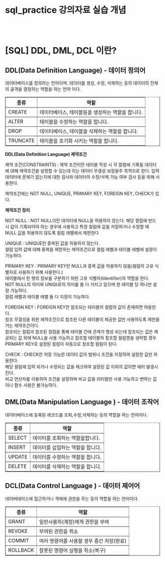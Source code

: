 # sql_practice 강의자료 실습 개념
<br><br>
<h1>[SQL] DDL, DML, DCL 이란?</h1>
<h2>DDL(Data Definition Language) - 데이터 정의어</h2>
<p>데이터베이스를 정의하는 언어이며, 데이터를 생성, 수정, 삭제하는 등의 데이터의 전체의 골격을 결정하는 역할을 하는 언어 이다.</p>
<table border="1">
  <th>종류</th>
  <th>역할</th>
    <tr>
      <td>CREATE</td>
      <td>데이터베이스, 테이블등을 생성하는 역할을 합니다.</td>
    </tr>
    <tr>
      <td>ALTER</td>
      <td>테이블을 수정하는 역할을 합니다.</td>
    </tr>
    <tr>
      <td>DROP</td>
      <td>데이터베이스, 테이블을 삭제하는 역할을 합니다.</td>
    </tr>
    <tr>
      <td>TRUNCATE</td>
      <td>테이블을 초기화 시키는 역할을 합니다.</td>
    </tr>
</table>

<strong>DDL(Data Definition Language) 제약조건</strong>
<p>제약 조건(CONSTRAINTS) : 제약 조건이란 테이블 작성 시 각 컬럼에 기록될 데이터에 대해 제약조건을 설정할 수 있는데 이는 데이터 무결성 보장을주 목적으로 한다. 입력 데이터에 문제가 없는지에 대한 검사와 데이터의 수정/삭제 가능 여부 검사 등을 위해 사용한다.</p>
<p>제약조건에는 NOT NULL, UNIQUE, PRIMARY KEY, FOREIGN KEY, CHECK가 있다.</p>
<strong>제약조건 정리</strong>
<p>NOT NULL : NOT NULL이란 데이터에 NULL을 허용하지 않는다.  해당 컬럼에 반드시 값이 기록되어야 하는 경우에 사용하고 특정 컬럼에 값을 저장하거나 수정할 때 NULL 값을 허용하지 않도록 컬럼 레벨에서 제한한다</p>
<p>UNIQUE : UNIQUE란 중복된 값을 허용하지 않는다. <br>
  컬럼 입력 값에 대해 중복을 제한하는 제약조건으로 컬럼 레벨과 테이블 레벨에 설정이 가능하다.</p>
<p>PRIMARY KEY : PRIMARY KEY란 NULL과 중복 값을 허용하지 않음(컬럼의 고유 식별자로 사용하기 위해 사용한다.)<br> 테이블에서 한 행의 정보를 구분하기 위한 고유 식별자(Identifier)의 역할을 한다.<br> NOT NULL의 의미와 UNIQUE의 의미를 둘 다 가지고 있으며 한 테이블 당 하나만 설정 가능하다.<br> 컬럼 레벨과 테이블 레벨 둘 다 지정이 가능하다.</p>
<p>FOREIGN KEY : FOREIGN KEY란 참조되는 테이블의 컬럼의 값이 존재하면 허용한다. <br>
참조 무결성을 위한 제약조건으로 참조된 다른 테이블이 제공한 값만 사용하도록 제한을 거는 제약조건이다. <br>
참조되는 컬럼과 참조된 컬럼을 통해 테이블 간에 관계가 형성 되는데 참조되는 값은 제공되는 값 외에 NULL을 사용 가능하고 참조할 테이블의 참조할 컬럼명을 생략할 경우 PRIMARY KEY로 설정된 컬럼이 자동으로 참조할 컬럼이 된다.</p>
<p>CHECK : CHECK란 저장 가능한 데이터 값의 범위나 조건을 지정하여 설정한 값만 허용한다. <br> 해당 컬럼에 입력 되거나 수정되는 값을 체크하여 설정된 값 이외의 값이면 에러 발생시킨다. <br> 비교 연산자를 이용하여 조건을 설정하며 비교 값을 리터럴만 사용 가능하고 변하는 값이나 함수 사용은 불가능하다.</p>

<h2>DML(Data Manipulation Language ) - 데이터 조작어</h2>
<p>데이터베이스에 등록된 레코드를 조회,수정,삭제하는 등의 역할을 하는 언어이다.</p>
<table border="1">
  <th>종류</th>
  <th>역할</th>
    <tr>
      <td>SELECT</td>
      <td>데이터를 조회하는 역할을합니다.</td>
    </tr>
    <tr>
      <td>INSERT</td>
      <td>데이터를 삽입하는 역할을 합니다.</td>
    </tr>
    <tr>
      <td>UPDATE</td>
      <td>데이터를 수정하는 역할을 합니다.</td>
    </tr>
    <tr>
      <td>DELETE</td>
      <td>데이터를 삭제하는 역할을 합니다.</td>
    </tr>
</table>


<h2>DCL(Data Control Language ) - 데이터 제어어</h2>
<p>데이버테이스에 접근하거나 객체에 권한을 주는 등의 역할을 하는 언어이다.</p>
<table border="1">
  <th>종류</th>
  <th>역할</th>
    <tr>
      <td>GRANT</td>
      <td>일반사용자(계정)에게 권한을 부여</td>
    </tr>
    <tr>
      <td>REVOKE</td>
      <td>부여된 권한을 취소</td>
    </tr>
    <tr>
      <td>COMMIT</td>
      <td>여러 명령어를 사용할 경우 중간 저장(완료)</td>
    </tr>
    <tr>
      <td>ROLLBACK</td>
      <td>잘못된 명령어 실행을 취소(복구)</td>
    </tr>
</table>